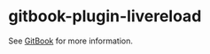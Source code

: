 # gitbook-plugin-livereload

See [GitBook](https://github.com/GitbookIO/gitbook) for more information.

